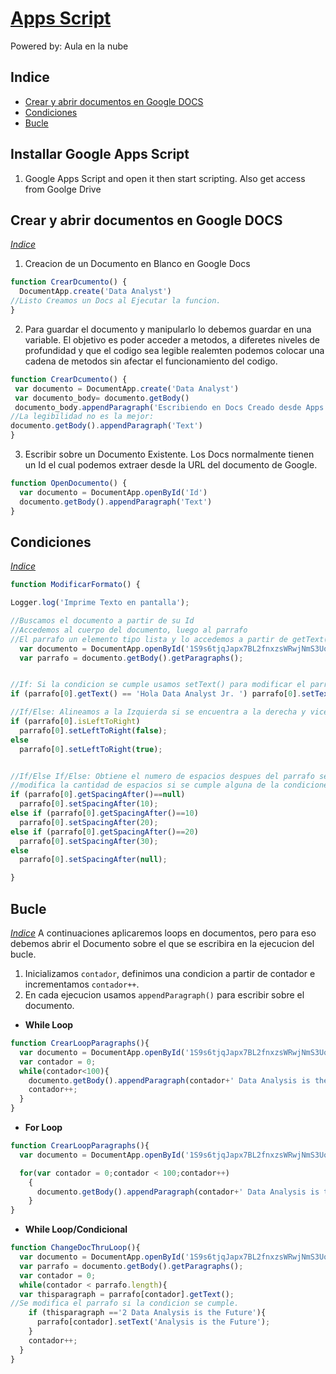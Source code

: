 # [Apps Script](https://www.youtube.com/playlist?list=PLG1qdjD__qH4dyXq4sM03Rf0RFhB_4tbm)
Powered by: Aula en la nube

## Indice
- [Crear y abrir documentos en Google DOCS](#crear-y-abrir-documentos-en-google-docs)
- [Condiciones](#condiciones)
- [Bucle](#bucle)

## Installar Google Apps Script
1. Google Apps Script and open it then start scripting. Also get access from Goolge Drive

## Crear y abrir documentos en Google DOCS 
*[Indice](#indice)*
1. Creacion de un Documento en Blanco en Google Docs
```js
function CrearDcumento() {
  DocumentApp.create('Data Analyst')
//Listo Creamos un Docs al Ejecutar la funcion. 
}
```
2. Para guardar el documento y manipularlo lo debemos guardar en una variable. El objetivo es poder acceder a metodos, a diferetes niveles de profundidad y que el codigo sea legible realemten podemos colocar una cadena de metodos sin afectar el funcionamiento del codigo.

```js
function CrearDcumento() {
 var documento = DocumentApp.create('Data Analyst')
 var documento_body= documento.getBody()
 documento_body.appendParagraph('Escribiendo en Docs Creado desde Apps Script')
//La legibilidad no es la mejor: 
documento.getBody().appendParagraph('Text')
}
```
3. Escribir sobre un Documento Existente. Los Docs normalmente tienen un Id el cual podemos extraer desde la URL del documento de Google.
```js 
function OpenDocumento() {
  var documento = DocumentApp.openById('Id')
  documento.getBody().appendParagraph('Text')
}
```
## Condiciones 
*[Indice](#indice)*

```js
function ModificarFormato() {

Logger.log('Imprime Texto en pantalla');

//Buscamos el documento a partir de su Id
//Accedemos al cuerpo del documento, luego al parrafo
//El parrafo un elemento tipo lista y lo accedemos a partir de getText()
  var documento = DocumentApp.openById('1S9s6tjqJapx7BL2fnxzsWRwjNmS3UoGgrCINLqYjRMQ');
  var parrafo = documento.getBody().getParagraphs();


//If: Si la condicion se cumple usamos setText() para modificar el parrafo[0]
if (parrafo[0].getText() == 'Hola Data Analyst Jr. ') parrafo[0].setText('Soy Data Scientist');

//If/Else: Alineamos a la Izquierda si se encuentra a la derecha y viceversa
if (parrafo[0].isLeftToRight) 
  parrafo[0].setLeftToRight(false);
else
  parrafo[0].setLeftToRight(true);


//If/Else If/Else: Obtiene el numero de espacios despues del parrafo señalado, a partir de ese numero
//modifica la cantidad de espacios si se cumple alguna de la condiciones indicadas.
if (parrafo[0].getSpacingAfter()==null)
  parrafo[0].setSpacingAfter(10);
else if (parrafo[0].getSpacingAfter()==10)
  parrafo[0].setSpacingAfter(20);
else if (parrafo[0].getSpacingAfter()==20)
  parrafo[0].setSpacingAfter(30);  
else
  parrafo[0].setSpacingAfter(null);

}
```
## Bucle
*[Indice](#indice)*
A continuaciones aplicaremos loops en documentos, pero para eso debemos abrir el Documento sobre el que se escribira en la ejecucion del bucle.
1. Inicializamos `contador`, definimos una condicion a partir de contador e incrementamos `contador++`.
2. En cada ejecucion usamos `appendParagraph()` para escribir sobre el documento. 

- **While Loop**
```js
function CrearLoopParagraphs(){
  var documento = DocumentApp.openById('1S9s6tjqJapx7BL2fnxzsWRwjNmS3UoGgrCINLqYjRMQ');
  var contador = 0;
  while(contador<100){
    documento.getBody().appendParagraph(contador+' Data Analysis is the Future')
    contador++;
  }
}
```
- **For Loop**
```js
function CrearLoopParagraphs(){
  var documento = DocumentApp.openById('1S9s6tjqJapx7BL2fnxzsWRwjNmS3UoGgrCINLqYjRMQ');

  for(var contador = 0;contador < 100;contador++)
    {
      documento.getBody().appendParagraph(contador+' Data Analysis is the Future');
    }
}
```
- **While Loop/Condicional**
```js
function ChangeDocThruLoop(){
  var documento = DocumentApp.openById('1S9s6tjqJapx7BL2fnxzsWRwjNmS3UoGgrCINLqYjRMQ');
  var parrafo = documento.getBody().getParagraphs();
  var contador = 0;
  while(contador < parrafo.length){
  var thisparagraph = parrafo[contador].getText();
//Se modifica el parrafo si la condicion se cumple.
    if (thisparagraph =='2 Data Analysis is the Future'){
      parrafo[contador].setText('Analysis is the Future');
    }
    contador++;
  }
}
```


